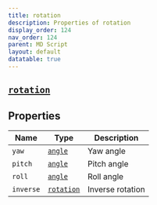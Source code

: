 ```yaml
---
title: rotation
description: Properties of rotation
display_order: 124
nav_order: 124
parent: MD Script
layout: default
datatable: true
---
```


##  [`rotation`](./rotation.html) 


## Properties

| Name | Type | Description |
|------|------|-------------|
| `yaw` | [`angle`](./angle.html) | Yaw angle |
| `pitch` | [`angle`](./angle.html) | Pitch angle |
| `roll` | [`angle`](./angle.html) | Roll angle |
| `inverse` | [`rotation`](./rotation.html) | Inverse rotation |




